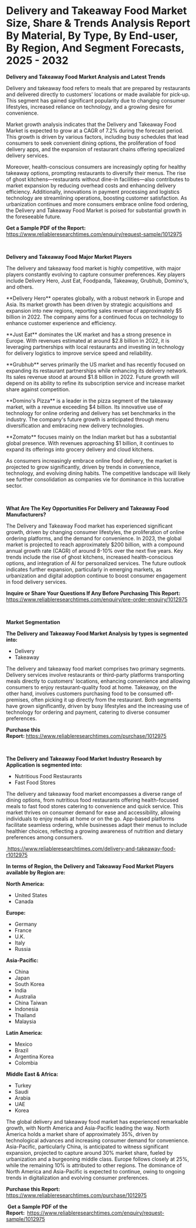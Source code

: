 <p><h1>Delivery and Takeaway Food Market Size, Share & Trends Analysis Report By Material, By Type, By End-user, By Region, And Segment Forecasts, 2025 - 2032</h1></p><p><strong>Delivery and Takeaway Food Market Analysis and Latest Trends</strong></p>
<p><p>Delivery and takeaway food refers to meals that are prepared by restaurants and delivered directly to customers' locations or made available for pick-up. This segment has gained significant popularity due to changing consumer lifestyles, increased reliance on technology, and a growing desire for convenience. </p><p>Market growth analysis indicates that the Delivery and Takeaway Food Market is expected to grow at a CAGR of 7.2% during the forecast period. This growth is driven by various factors, including busy schedules that lead consumers to seek convenient dining options, the proliferation of food delivery apps, and the expansion of restaurant chains offering specialized delivery services. </p><p>Moreover, health-conscious consumers are increasingly opting for healthy takeaway options, prompting restaurants to diversify their menus. The rise of ghost kitchens—restaurants without dine-in facilities—also contributes to market expansion by reducing overhead costs and enhancing delivery efficiency. Additionally, innovations in payment processing and logistics technology are streamlining operations, boosting customer satisfaction. As urbanization continues and more consumers embrace online food ordering, the Delivery and Takeaway Food Market is poised for substantial growth in the foreseeable future.</p></p>
<p><strong>Get a Sample PDF of the Report:&nbsp;</strong> <a href="https://www.reliableresearchtimes.com/enquiry/request-sample/1012975?utm_campaign=3202&utm_medium=2&utm_source=Github&utm_content=ia&utm_term=17042025&utm_id=delivery-and-takeaway-food">https://www.reliableresearchtimes.com/enquiry/request-sample/1012975</a></p>
<p>&nbsp;</p>
<p><strong>Delivery and Takeaway Food Major Market Players</strong></p>
<p><p>The delivery and takeaway food market is highly competitive, with major players constantly evolving to capture consumer preferences. Key players include Delivery Hero, Just Eat, Foodpanda, Takeaway, Grubhub, Domino's, and others. </p><p>**Delivery Hero** operates globally, with a robust network in Europe and Asia. Its market growth has been driven by strategic acquisitions and expansion into new regions, reporting sales revenue of approximately $5 billion in 2022. The company aims for a continued focus on technology to enhance customer experience and efficiency.</p><p>**Just Eat** dominates the UK market and has a strong presence in Europe. With revenues estimated at around $2.8 billion in 2022, it is leveraging partnerships with local restaurants and investing in technology for delivery logistics to improve service speed and reliability.</p><p>**Grubhub** serves primarily the US market and has recently focused on expanding its restaurant partnerships while enhancing its delivery network. Its sales revenue stood at around $1.8 billion in 2022. Future growth will depend on its ability to refine its subscription service and increase market share against competition.</p><p>**Domino's Pizza** is a leader in the pizza segment of the takeaway market, with a revenue exceeding $4 billion. Its innovative use of technology for online ordering and delivery has set benchmarks in the industry. The company's future growth is anticipated through menu diversification and embracing new delivery technologies.</p><p>**Zomato** focuses mainly on the Indian market but has a substantial global presence. With revenues approaching $1 billion, it continues to expand its offerings into grocery delivery and cloud kitchens.</p><p>As consumers increasingly embrace online food delivery, the market is projected to grow significantly, driven by trends in convenience, technology, and evolving dining habits. The competitive landscape will likely see further consolidation as companies vie for dominance in this lucrative sector.</p></p>
<p>&nbsp;</p>
<p><strong>What Are The Key Opportunities For Delivery and Takeaway Food Manufacturers?</strong></p>
<p><p>The Delivery and Takeaway Food market has experienced significant growth, driven by changing consumer lifestyles, the proliferation of online ordering platforms, and the demand for convenience. In 2023, the global market is projected to reach approximately $200 billion, with a compound annual growth rate (CAGR) of around 8-10% over the next five years. Key trends include the rise of ghost kitchens, increased health-conscious options, and integration of AI for personalized services. The future outlook indicates further expansion, particularly in emerging markets, as urbanization and digital adoption continue to boost consumer engagement in food delivery services.</p></p>
<p><strong>Inquire or Share Your Questions If Any Before Purchasing This Report:</strong> <a href="https://www.reliableresearchtimes.com/enquiry/pre-order-enquiry/1012975?utm_campaign=3202&utm_medium=2&utm_source=Github&utm_content=ia&utm_term=17042025&utm_id=delivery-and-takeaway-food">https://www.reliableresearchtimes.com/enquiry/pre-order-enquiry/1012975</a></p>
<p>&nbsp;</p>
<p><strong>Market Segmentation</strong></p>
<p><strong>The Delivery and Takeaway Food Market Analysis by types is segmented into:</strong></p>
<p><ul><li>Delivery</li><li>Takeaway</li></ul></p>
<p><p>The delivery and takeaway food market comprises two primary segments. Delivery services involve restaurants or third-party platforms transporting meals directly to customers' locations, enhancing convenience and allowing consumers to enjoy restaurant-quality food at home. Takeaway, on the other hand, involves customers purchasing food to be consumed off-premises, often picking it up directly from the restaurant. Both segments have grown significantly, driven by busy lifestyles and the increasing use of technology for ordering and payment, catering to diverse consumer preferences.</p></p>
<p><strong>Purchase this Report:&nbsp;</strong><a href="https://www.reliableresearchtimes.com/purchase/1012975?utm_campaign=3202&utm_medium=2&utm_source=Github&utm_content=ia&utm_term=17042025&utm_id=delivery-and-takeaway-food">https://www.reliableresearchtimes.com/purchase/1012975</a></p>
<p>&nbsp;</p>
<p><strong>The Delivery and Takeaway Food Market Industry Research by Application is segmented into:</strong></p>
<p><ul><li>Nutritious Food Restaurants</li><li>Fast Food Stores</li></ul></p>
<p><p>The delivery and takeaway food market encompasses a diverse range of dining options, from nutritious food restaurants offering health-focused meals to fast food stores catering to convenience and quick service. This market thrives on consumer demand for ease and accessibility, allowing individuals to enjoy meals at home or on the go. App-based platforms facilitate seamless ordering, while businesses adapt their menus to include healthier choices, reflecting a growing awareness of nutrition and dietary preferences among consumers.</p></p>
<p><a href="https://www.reliableresearchtimes.com/delivery-and-takeaway-food-r1012975?utm_campaign=3202&utm_medium=2&utm_source=Github&utm_content=ia&utm_term=17042025&utm_id=delivery-and-takeaway-food">&nbsp;https://www.reliableresearchtimes.com/delivery-and-takeaway-food-r1012975</a></p>
<p><strong>In terms of Region, the Delivery and Takeaway Food Market Players available by Region are:</strong></p>
<p>
    <p> <strong> North America: </strong>
        <ul>
            <li>United States</li>
            <li>Canada</li>
        </ul>
        </p> 
    <p> <strong> Europe: </strong>
        <ul>
            <li>Germany</li>
            <li>France</li>
            <li>U.K.</li>
            <li>Italy</li>
            <li>Russia</li>
        </ul>
        </p> 
    <p> <strong> Asia-Pacific: </strong>
        <ul>
            <li>China</li>
            <li>Japan</li>
            <li>South Korea</li>
            <li>India</li>
            <li>Australia</li>
            <li>China Taiwan</li>
            <li>Indonesia</li>
            <li>Thailand</li>
            <li>Malaysia</li>
        </ul>
        </p> 
    <p> <strong> Latin America: </strong>
        <ul>
            <li>Mexico</li>
            <li>Brazil</li>
            <li>Argentina Korea</li>
            <li>Colombia</li>
        </ul>
        </p> 
    <p> <strong> Middle East & Africa: </strong>
        <ul>
            <li>Turkey</li>
            <li>Saudi</li>
            <li>Arabia</li>
            <li>UAE</li>
            <li>Korea</li>
        </ul>
    </p>
    </p>
<p><p>The global delivery and takeaway food market has experienced remarkable growth, with North America and Asia-Pacific leading the way. North America holds a market share of approximately 35%, driven by technological advances and increasing consumer demand for convenience. Asia-Pacific, particularly China, is anticipated to witness significant expansion, projected to capture around 30% market share, fueled by urbanization and a burgeoning middle class. Europe follows closely at 25%, while the remaining 10% is attributed to other regions. The dominance of North America and Asia-Pacific is expected to continue, owing to ongoing trends in digitalization and evolving consumer preferences.</p></p>
<p><strong>Purchase this Report: </strong><a href="https://www.reliableresearchtimes.com/purchase/1012975?utm_campaign=3202&utm_medium=2&utm_source=Github&utm_content=ia&utm_term=17042025&utm_id=delivery-and-takeaway-food">https://www.reliableresearchtimes.com/purchase/1012975</a></p>
<p>&nbsp;<strong>Get a Sample PDF of the Report:&nbsp;&nbsp;</strong><a href="https://www.reliableresearchtimes.com/enquiry/request-sample/1012975?utm_campaign=3202&utm_medium=2&utm_source=Github&utm_content=ia&utm_term=17042025&utm_id=delivery-and-takeaway-food">https://www.reliableresearchtimes.com/enquiry/request-sample/1012975</a></p>
<p><strong></strong></p>
<p><p></p><p></p><p></p></p>